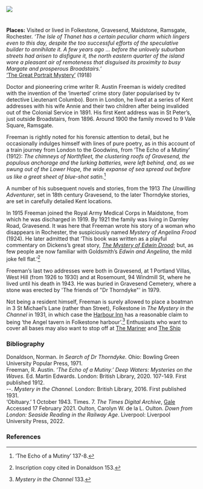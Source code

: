 <a href="https://dev.visual-essays.app"><img src="https://dev-visual-essays.netlify.app/images/ve-button.png"/></a> 
<param author="Carolyn Oulton" banner="https://upload.wikimedia.org/wikipedia/commons/1/18/College_Road%2C_Maidstone%2C_1866.jpg" layout="vtl" title=" R. Austin Freeman (1862-1943)" ve-config=""/>

<param aliases="Folkestone" eid="Q375314" ve-entity=""/>
<param aliases="Gravesend" eid="Q676689" ve-entity=""/>
<param aliases="Maidstone" eid="Q213180" ve-entity=""/>
<param aliases="Ramsgate" eid="Q736439" ve-entity=""/>
<param aliases="Rochester" eid="Q507517" ve-entity=""/>
<param aliases="The Isle of Thanet" eid="Q590422" ve-entity=""/>
<param aliases="Margate" eid="Q618045" ve-entity=""/>
<param aliases="Broadstairs" eid="Q922739" ve-entity=""/>
<param aliases="St Peter’s" eid="Q7595373" ve-entity=""/>
<param aliases="9 Vale Square" eid="Q107339017" ve-entity=""/>
<param aliases="Northfleet" eid="Q838965" ve-entity=""/>
<param aliases="Darnley Road" eid="Q107339038" ve-entity=""/>
<param aliases="Portland Villas, West Hill" eid="Q107339044" ve-entity=""/>
<param aliases=" Rosemount, 94 Windmill St" eid="Q107339048" ve-entity=""/>
<param aliases="Gravesend Cemetery" eid="Q107339052" ve-entity=""/>
<param aliases="Harbour Inn" eid="Q107339062" ve-entity=""/>
<param aliases="The Mariner" eid="Q107339066" ve-entity=""/>
<param aliases="The Ship" eid="Q107339071" ve-entity=""/>

#

**Places:** Visited or lived in Folkestone, Gravesend, Maidstone, Ramsgate, Rochester.
_‘The Isle of Thanet has a certain peculiar charm which lingers even to this day, despite the too successful efforts of the speculative builder to annihilate it. A few years ago … before the unlovely suburban streets had arisen to disfigure it, the north eastern quarter of the island wore a pleasant air of remoteness that disguised its proximity to busy Margate and prosperous Broadstairs.’_    
[‘The Great Portrait Mystery’](http://gutenberg.net.au/ebooks05/0500471.txt) (1918)   
<param ve-image-v2 manifest="https://iiif.juncture-digital.org/wc:Isle_of_Thanet_-_Rutupiae.jpg/manifest.json">
<param ve-image-v2 manifest="https://iiif.juncture-digital.org/wc:The_fort%2C_Margate%2C_England-LCCN2002697071.jpg/manifest.json">
<param ve-image-v2 manifest="https://iiif.juncture-digital.org/wc:Broadstairs.jpg/manifest.json">
<param center="Q590422" ve-map="" zoom="10"/>
<param center="Q618045" ve-map="" zoom="10"/>
<param center="Q922739" ve-map="" zoom="10"/>

Doctor and pioneering crime writer R. Austin Freeman is widely credited with the invention of the ‘inverted’ crime story (later popularised by tv detective Lieutenant Columbo). Born in London, he lived at a series of Kent addresses with his wife Annie and their two children after being invalided out of the Colonial Service in 1891.
His first Kent address was in St Peter’s, just outside Broadstairs, from 1896. Around 1900 the family moved to 9 Vale Square, Ramsgate.  
<param center="Q7595373" ve-map="" zoom="10"/>
<param center="Q922739" ve-map="" zoom="10"/>
<param center="Q107339017" ve-map="" zoom="10"/>

Freeman is rightly noted for his forensic attention to detail, but he occasionally indulges himself with lines of pure poetry, as in this account of a train journey from London to the Goodwins, from ‘The Echo of a Mutiny’ (1912):
_The chimneys of Northfleet, the clustering roofs of Gravesend, the populous anchorage and the lurking batteries, were left behind, and, as we swung out of the Lower Hope, the wide expanse of sea spread out before us like a great sheet of blue-shot satin._[^ref1] 
<param ve-image-v2 manifest="https://iiif.juncture-digital.org/wc:Northfleet_Power_Station2.jpg/manifest.json">

A number of his subsequent novels and stories, from the 1913 _The Unwilling Adventurer_, set in 18th century Gravesend, to the later Thorndyke stories, are set in carefully detailed Kent locations. 
<param center="Q676689" ve-map="" zoom="15"/>

In 1915 Freeman joined the Royal Army Medical Corps in Maidstone, from which he was discharged in 1919. By 1921 the family was living in Darnley Road, Gravesend. It was here that Freeman wrote his story of a woman who disappears in Rochester, the suspiciously named _Mystery of Angelina Frood_ (1924). He later admitted that ‘This book was written as a playful commentary on Dickens’s great story, [_The Mystery of Edwin Drood_](/dickens/edwin-drood-curated-walk); but, as few people are now familiar with Goldsmith’s _Edwin and Angelina_, the mild joke fell flat.’[^ref2] 
<param ve-image-v2 manifest="https://iiif.juncture-digital.org/wc:The_History_of_the_Maidstone_Companies%2C_Royal_Army_Medical_Corps_%28Volunteers%29_-_by_Frederick_J._Wood_%281907%29_%2814598183990%29.jpg/manifest.json">
<param ve-image-v2 manifest="https://iiif.juncture-digital.org/wc:Gravesend_Clock_Tower_postcard.jpg/manifest.json">
<param center="Q213180" ve-map="" zoom="12"/>
<param center="Q107339038" ve-map="" zoom="12"/>
<param center="Q507517" ve-map="" zoom="12"/>

Freeman’s last two addresses were both in Gravesend, at 1 Portland Villas, West Hill (from 1926 to 1930) and at Rosemount, 94 Windmill St, where he lived until his death in 1943. He was buried in Gravesend Cemetery, where a stone was erected by 'The friends of "Dr Thorndyke"' in 1979.
<param center="Q107339044" ve-map="" zoom="15"/>
<param center="Q107339048" ve-map="" zoom="15"/>
<param center="Q107339052" ve-map="" zoom="15"/>

Not being a resident himself, Freeman is surely allowed to place a boatman in 3 St Michael’s Lane (rather than Street), Folkestone in _The Mystery in the Channel_ in 1931, in which case the [Harbour Inn](http://www.dover-kent.com/Harbour-Inn-Folkestone.html) has a reasonable claim to being ‘the Angel tavern in Folkestone harbour’.[^ref3]  Enthusiasts who want to cover all bases may also want to stop off at [The Mariner]( http://www.dover-kent.com/Mariner-Folkestone.html) and [The Ship]( http://www.dover-kent.com/Ship-Inn-Folkestone.html)
<param ve-image-v2 manifest="https://iiif.juncture-digital.org/wc:Folkestone%2C_Fishmarket_Road_-_geograph.org.uk_-_2208361.jpg/manifest.json">
<param center="Q375314" ve-map="" zoom="15"/>
<param center="Q107339062" ve-map="" zoom="15"/>
<param center="Q107339066" ve-map="" zoom="15"/>
<param center="Q107339071" ve-map="" zoom="15"/>

### Bibliography

Donaldson, Norman. _In Search of Dr Thorndyke._ Ohio: Bowling Green University Popular Press, 1971.   
Freeman, R. Austin. _‘The Echo of a Mutiny.’ Deep Waters: Mysteries on the Waves._ Ed. Martin Edwards. London: British Library, 2020. 107-149. First published 1912.   
--. _Mystery in the Channel._ London: British Library, 2016. First published 1931.   
‘Obituary.’ 1 October 1943. Times. 7. _The Times Digital Archive_, [Gale](link.gale.com/apps/doc/CS119618881/GDCS?u=ccc_uni&amp;sid=GDCS&amp;xid=c53573ce.) Accessed 17 February 2021.
Oulton, Carolyn W. de la L. Oulton. _Down from London: Seaside Reading in the Railway Age_. Liverpool: Liverpool University Press, 2022.

### References

[^ref1]:  ‘The Echo of a Mutiny’ 137-8.   
[^ref2]:  Inscription copy cited in Donaldson 153.   
[^ref3]:  _Mystery in the Channel_ 133.   
